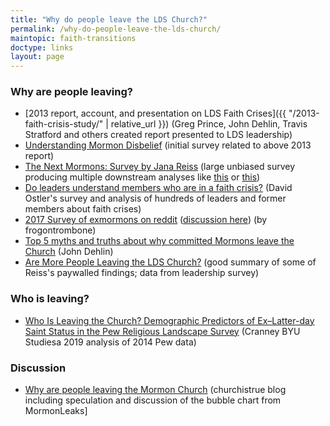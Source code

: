 ```yaml
---
title: "Why do people leave the LDS Church?"
permalink: /why-do-people-leave-the-lds-church/
maintopic: faith-transitions
doctype: links
layout: page
---
```



### Why are people leaving?

* [2013 report, account, and presentation on LDS Faith Crises]({{ "/2013-faith-crisis-study/" | relative_url }}) (Greg Prince, John Dehlin, Travis Stratford and others created report presented to LDS leadership)
* [Understanding Mormon Disbelief](http://www.whymormonsquestion.org/wp-content/uploads/2012/05/Survey-Results_Understanding-Mormon-Disbelief-Mar20121.pdf) (initial survey related to above 2013 report)
* [The Next Mormons: Survey by Jana Reiss](https://thenextmormons.org/survey-results/) (large unbiased survey producing multiple downstream analyses like [this](https://thenextmormons.org/survey-results/) or [this](https://www.dialoguejournal.com/archive/dialogue-premium-content/fall-2017/))
* [Do leaders understand members who are in a faith crisis?](http://www.stakeandwardresources.org/Faith-Crisis-Analysis) (David Ostler's survey and analysis of hundreds of leaders and former members about faith crises)
* [2017 Survey of exmormons on reddit](https://purdue.ca1.qualtrics.com/results/public/cHVyZHVlLVVSSF82RVpwZmVjRVpOQXZpNFktNWExMGM0MTYyYTQyZDExMzAwMmIzZGQx#/pages/Page_62b942b0-6d9c-4254-b854-46987d71330e) ([discussion here](https://www.reddit.com/r/exmormon/comments/883i75/survey_results_why_specific_groups_of_people/)) (by frogontrombone)
* [Top 5 myths and truths about why committed Mormons leave the Church](https://www.mormonstories.org/podcast/top-5-myths-and-truths-about-why-committed-mormons-leave-the-church/) (John Dehlin)
* [Are More People Leaving the LDS Church?](https://leadingsaints.org/are-more-people-leaving-the-church/) (good summary of some of Reiss's paywalled findings; data from leadership survey)

### Who is leaving?

* [Who Is Leaving the Church? Demographic Predictors of Ex–Latter-day Saint Status in the Pew Religious Landscape Survey](https://byustudies.byu.edu/content/who-leaving-church-demographic-predictors-ex-latter-day-saint-status-pew-religious-landscape) (Cranney BYU Studiesa 2019 analysis of 2014 Pew data)

### Discussion

* [Why are people leaving the Mormon Church](http://www.churchistrue.com/blog/why-are-people-leaving-the-mormon-church/) (churchistrue blog including speculation and discussion of the bubble chart from MormonLeaks]
